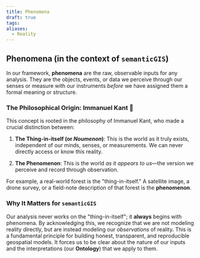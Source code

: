 ```yaml
---
title: Phenomena
draft: true
tags:
aliases:
  - Reality
---
```

##  Phenomena (in the context of `semanticGIS`)

In our framework, **phenomena** are the raw, observable inputs for any analysis. They are the objects, events, or data we perceive through our senses or measure with our instruments _before_ we have assigned them a formal meaning or structure.

### The Philosophical Origin: Immanuel Kant 🧠

This concept is rooted in the philosophy of Immanuel Kant, who made a crucial distinction between:

1. **The Thing-in-itself (or _Noumenon_)**: This is the world as it truly exists, independent of our minds, senses, or measurements. We can never directly access or know this reality.
    
2. **The Phenomenon**: This is the world _as it appears to us_—the version we perceive and record through observation.
    

For example, a real-world forest is the "thing-in-itself." A satellite image, a drone survey, or a field-note description of that forest is the **phenomenon**.

### Why It Matters for `semanticGIS`

Our analysis never works on the "thing-in-itself"; it **always** begins with phenomena. By acknowledging this, we recognize that we are not modeling reality directly, but are instead modeling our _observations_ of reality. This is a fundamental principle for building honest, transparent, and reproducible geospatial models. It forces us to be clear about the nature of our inputs and the interpretations (our **Ontology**) that we apply to them.